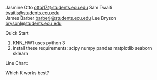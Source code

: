 Jasmine Otto                            ottoj17@students.ecu.edu
Sam Twaiti                              twaitis@students.ecu.edu                                          
James Barber                            barberj@students.ecu.edu
Lee Bryson                              brysonl@students.ecu.edu



Quick Start

1. KNN_HW1 uses python 3
2. install these requirements:
    scipy
    numpy
    pandas
    matplotlib
    seaborn
    sklearn



Line Chart:



Which K works best?
